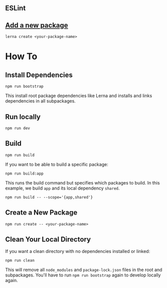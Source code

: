 ## ESLint

## [Add a new package](https://github.com/lerna/lerna/tree/main/commands/create#readme)

```
lerna create <your-package-name>
```

# How To

## Install Dependencies

```
npm run bootstrap
```

This install root package dependencies like Lerna and installs and links dependencies in all subpackages.

## Run locally

``` 
npm run dev
```

## Build 

```
npm run build
```

If you want to be able to build a specific package:

```
npm run build:app
```

This runs the build command but specifies which packages to build. In this example, we build `app` and its local dependency `shared`. 

```
npm run build -- --scope='{app,shared'}
```

## Create a New Package

```
npm run create -- <your-package-name>
```

## Clean Your Local Directory

If you want a clean directory with no dependencies installed or linked:

```
npm run clean
```

This will remove all `node_modules` and `package-lock.json` files in the root and subpackages. You'll have to run `npm run bootstrap` again to develop locally again. 